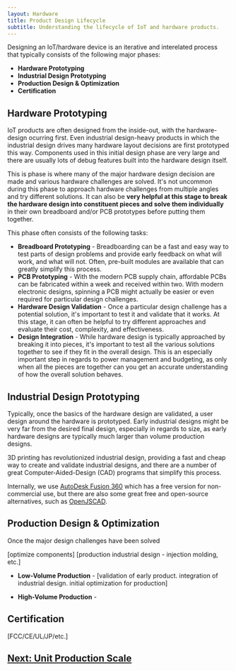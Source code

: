 ```yaml
---
layout: Hardware
title: Product Design Lifecycle
subtitle: Understanding the lifecycle of IoT and hardware products.
---
```


Designing an IoT/hardware device is an iterative and interelated process that typically consists of the following major phases:

* **Hardware Prototyping**
* **Industrial Design Prototyping**
* **Production Design & Optimization**
* **Certification**

## Hardware Prototyping

IoT products are often designed from the inside-out, with the hardware-design ocurring first. Even industrial design-heavy products in which the industrial design drives many hardware layout decisions are first prototyped this way. Components used in this initial design phase are very large and there are usually lots of debug features built into the hardware design itself.  

This is phase is where many of the major hardware design decision are made and various hardware challenges are solved. It's not uncommon during this phase to approach hardware challenges from multiple angles and try different solutions. It can also be **very helpful at this stage to break the hardware design into constituent pieces and solve them individually** in their own breadboard and/or PCB prototypes before putting them together.

This phase often consists of the following tasks:  

 * **Breadboard Prototyping** - Breadboarding can be a fast and easy way to test parts of design problems and provide early feedback on what will work, and what will not. Often, pre-built modules are available that can greatly simplify this process.
 * **PCB Prototyping** - With the modern PCB supply chain, affordable PCBs can be fabricated within a week and received within two. With modern electronic designs, spinning a PCB might actually be easier or even required for particular design challenges.
 * **Hardware Design Validation** - Once a particular design challenge has a potential solution, it's important to test it and validate that it works. At this stage, it can often be helpful to try different approaches and evaluate their cost, complexity, and effectiveness.
 * **Design Integration** - While hardware design is typically approached by breaking it into pieces, it's important to test all the various solutions together to see if they fit in the overall design. This is an especially important step in regards to power management and budgeting, as only when all the pieces are together can you get an accurate understanding of how the overall solution behaves.

## Industrial Design Prototyping

Typically, once the basics of the hardware design are validated, a user design around the hardware is prototyped. Early industrial designs might be very far from the desired final design, especially in regards to size, as early hardware designs are typically much larger than volume production designs.

3D printing has revolutionized industrial design, providing a fast and cheap way to create and validate industrial designs, and there are a number of great Computer-Aided-Design (CAD) programs that simplify this process.

Internally, we use [AutoDesk Fusion 360](https://www.autodesk.com/products/fusion-360/overview) which has a free version for non-commercial use, but there are also some great free and open-source alternatives, such as [OpenJSCAD](https://github.com/jscad/OpenJSCAD.org).

## Production Design & Optimization

Once the major design challenges have been solved

[optimize components]
[production industrial design - injection molding, etc.]


* **Low-Volume Production** - [validation of early product. integration of industrial design. initial optimization for production]

* **High-Volume Production** - 


## Certification 

[FCC/CE/UL/JP/etc.]

## [Next: Unit Production Scale](/Hardware/Fundamentals/Introduction_to_Hardware_Design/Production_Scale/)


